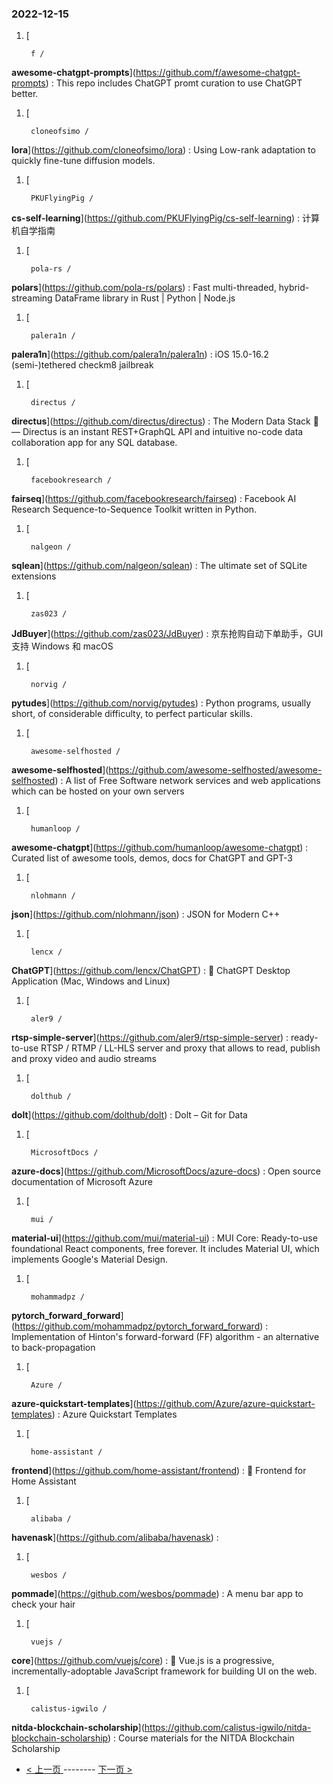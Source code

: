 ### 2022-12-15 
1. [
    

        f /
**awesome-chatgpt-prompts**](https://github.com/f/awesome-chatgpt-prompts) : This repo includes ChatGPT promt curation to use ChatGPT better.
1. [
    

        cloneofsimo /
**lora**](https://github.com/cloneofsimo/lora) : Using Low-rank adaptation to quickly fine-tune diffusion models.
1. [
    

        PKUFlyingPig /
**cs-self-learning**](https://github.com/PKUFlyingPig/cs-self-learning) : 计算机自学指南
1. [
    

        pola-rs /
**polars**](https://github.com/pola-rs/polars) : Fast multi-threaded, hybrid-streaming DataFrame library in Rust | Python | Node.js
1. [
    

        palera1n /
**palera1n**](https://github.com/palera1n/palera1n) : iOS 15.0-16.2 (semi-)tethered checkm8 jailbreak
1. [
    

        directus /
**directus**](https://github.com/directus/directus) : The Modern Data Stack 🐰 — Directus is an instant REST+GraphQL API and intuitive no-code data collaboration app for any SQL database.
1. [
    

        facebookresearch /
**fairseq**](https://github.com/facebookresearch/fairseq) : Facebook AI Research Sequence-to-Sequence Toolkit written in Python.
1. [
    

        nalgeon /
**sqlean**](https://github.com/nalgeon/sqlean) : The ultimate set of SQLite extensions
1. [
    

        zas023 /
**JdBuyer**](https://github.com/zas023/JdBuyer) : 京东抢购自动下单助手，GUI 支持 Windows 和 macOS
1. [
    

        norvig /
**pytudes**](https://github.com/norvig/pytudes) : Python programs, usually short, of considerable difficulty, to perfect particular skills.
1. [
    

        awesome-selfhosted /
**awesome-selfhosted**](https://github.com/awesome-selfhosted/awesome-selfhosted) : A list of Free Software network services and web applications which can be hosted on your own servers
1. [
    

        humanloop /
**awesome-chatgpt**](https://github.com/humanloop/awesome-chatgpt) : Curated list of awesome tools, demos, docs for ChatGPT and GPT-3
1. [
    

        nlohmann /
**json**](https://github.com/nlohmann/json) : JSON for Modern C++
1. [
    

        lencx /
**ChatGPT**](https://github.com/lencx/ChatGPT) : 🤖 ChatGPT Desktop Application (Mac, Windows and Linux)
1. [
    

        aler9 /
**rtsp-simple-server**](https://github.com/aler9/rtsp-simple-server) : ready-to-use RTSP / RTMP / LL-HLS server and proxy that allows to read, publish and proxy video and audio streams
1. [
    

        dolthub /
**dolt**](https://github.com/dolthub/dolt) : Dolt – Git for Data
1. [
    

        MicrosoftDocs /
**azure-docs**](https://github.com/MicrosoftDocs/azure-docs) : Open source documentation of Microsoft Azure
1. [
    

        mui /
**material-ui**](https://github.com/mui/material-ui) : MUI Core: Ready-to-use foundational React components, free forever. It includes Material UI, which implements Google's Material Design.
1. [
    

        mohammadpz /
**pytorch_forward_forward**](https://github.com/mohammadpz/pytorch_forward_forward) : Implementation of Hinton's forward-forward (FF) algorithm - an alternative to back-propagation
1. [
    

        Azure /
**azure-quickstart-templates**](https://github.com/Azure/azure-quickstart-templates) : Azure Quickstart Templates
1. [
    

        home-assistant /
**frontend**](https://github.com/home-assistant/frontend) : 🍭 Frontend for Home Assistant
1. [
    

        alibaba /
**havenask**](https://github.com/alibaba/havenask) : 
1. [
    

        wesbos /
**pommade**](https://github.com/wesbos/pommade) : A menu bar app to check your hair
1. [
    

        vuejs /
**core**](https://github.com/vuejs/core) : 🖖 Vue.js is a progressive, incrementally-adoptable JavaScript framework for building UI on the web.
1. [
    

        calistus-igwilo /
**nitda-blockchain-scholarship**](https://github.com/calistus-igwilo/nitda-blockchain-scholarship) : Course materials for the NITDA Blockchain Scholarship 

- [ < 上一页 ](https://github.com/able8/github-trending-daily-record/blob/master/2022-12-14.md) -------- [ 下一页 > ](https://github.com/able8/github-trending-daily-record/blob/master/2022-12-16.md)
